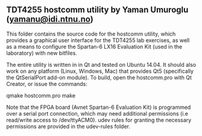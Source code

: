 TDT4255 hostcomm utility
by Yaman Umuroglu (yamanu@idi.ntnu.no)
-----------------------------------------

This folder contains the source code for the hostcomm utility, which provides a graphical user interface for the TDT4255 lab exercises, as well as a means to configure the Spartan-6 LX16 Evaluation Kit (used in the laboratory) with new bitfiles.

The entire utility is written in in Qt and tested on Ubuntu 14.04. It should also work on any platform (Linux, Windows, Mac) that provides Qt5 (specifically the QtSerialPort add-on module). To build, open the hostcomm.pro with Qt Creator, or issue the commands:

qmake hostcomm.pro
make

Note that the FPGA board (Avnet Spartan-6 Evaluation Kit) is programmed over a serial port connection, which may need additional permissions (i.e read/write access to /dev/ttyACM0). udev rules for granting the necessary permissions are provided in the udev-rules folder.

